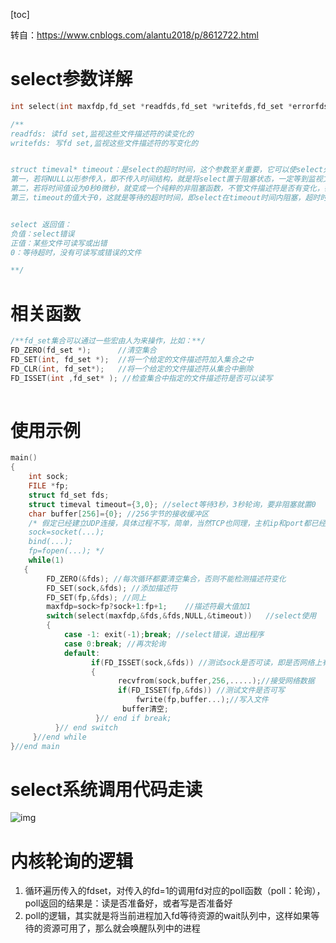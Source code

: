 [toc]

转自：https://www.cnblogs.com/alantu2018/p/8612722.html

# select参数详解

```c
int select(int maxfdp,fd_set *readfds,fd_set *writefds,fd_set *errorfds,struct timeval *timeout);

/**
readfds: 读fd set,监视这些文件描述符的读变化的
writefds: 写fd set,监视这些文件描述符的写变化的


struct timeval* timeout：是select的超时时间，这个参数至关重要，它可以使select处于三种状态：
第一，若将NULL以形参传入，即不传入时间结构，就是将select置于阻塞状态，一定等到监视文件描述符集合中某个文件描述符发生变化为止；
第二，若将时间值设为0秒0微秒，就变成一个纯粹的非阻塞函数，不管文件描述符是否有变化，都立刻返回继续执行，文件无变化返回0，有变化返回一个正值；
第三，timeout的值大于0，这就是等待的超时时间，即select在timeout时间内阻塞，超时时间之内有事件到来就返回了，否则在超时后不管怎样一定返回，返回值同上述。


select 返回值：
负值：select错误
正值：某些文件可读写或出错
0：等待超时，没有可读写或错误的文件

**/
```



# 相关函数

```c
/**fd_set集合可以通过一些宏由人为来操作，比如：**/
FD_ZERO(fd_set *);		//清空集合
FD_SET(int, fd_set *);	//将一个给定的文件描述符加入集合之中
FD_CLR(int, fd_set*); 	//将一个给定的文件描述符从集合中删除
FD_ISSET(int ,fd_set* ); //检查集合中指定的文件描述符是否可以读写
    
```



# 使用示例


```c
main()  
{  
    int sock;  
    FILE *fp;  
    struct fd_set fds;  
    struct timeval timeout={3,0}; //select等待3秒，3秒轮询，要非阻塞就置0  
    char buffer[256]={0}; //256字节的接收缓冲区  
    /* 假定已经建立UDP连接，具体过程不写，简单，当然TCP也同理，主机ip和port都已经给定，要写的文件已经打开 
    sock=socket(...); 
    bind(...); 
    fp=fopen(...); */  
    while(1)  
   {  
        FD_ZERO(&fds); //每次循环都要清空集合，否则不能检测描述符变化  
        FD_SET(sock,&fds); //添加描述符  
        FD_SET(fp,&fds); //同上  
        maxfdp=sock>fp?sock+1:fp+1;    //描述符最大值加1  
        switch(select(maxfdp,&fds,&fds,NULL,&timeout))   //select使用  
        {  
            case -1: exit(-1);break; //select错误，退出程序  
            case 0:break; //再次轮询  
            default:  
                  if(FD_ISSET(sock,&fds)) //测试sock是否可读，即是否网络上有数据  
                  {  
                        recvfrom(sock,buffer,256,.....);//接受网络数据  
                        if(FD_ISSET(fp,&fds)) //测试文件是否可写  
                            fwrite(fp,buffer...);//写入文件  
                         buffer清空;  
                   }// end if break;  
          }// end switch  
     }//end while  
}//end main   
```



# select系统调用代码走读

![img](../../images/linux/kernel/select.png)

# 内核轮询的逻辑

1. 循环遍历传入的fdset，对传入的fd=1的调用fd对应的poll函数（poll：轮询），poll返回的结果是：读是否准备好，或者写是否准备好
2. poll的逻辑，其实就是将当前进程加入fd等待资源的wait队列中，这样如果等待的资源可用了，那么就会唤醒队列中的进程
